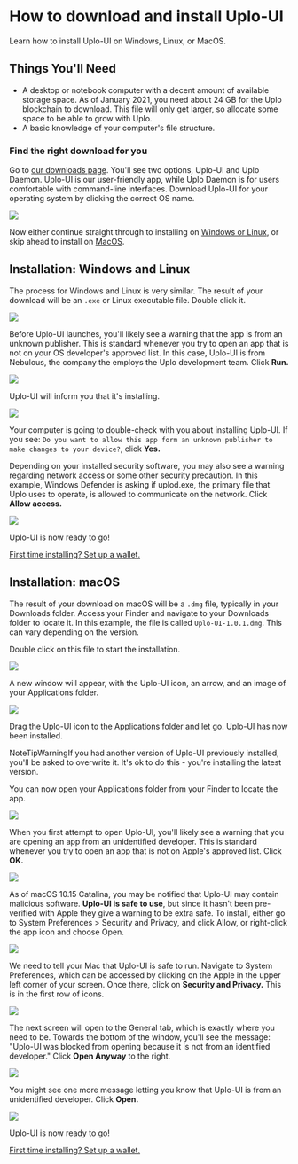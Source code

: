 # How to download and install Uplo-UI

Learn how to install Uplo-UI on Windows, Linux, or MacOS.

## Things You'll Need

* A desktop or notebook computer with a decent amount of available storage space. As of January 2021, you need about 24 GB for the Uplo blockchain to download. This file will only get larger, so allocate some space to be able to grow with Uplo.
* A basic knowledge of your computer's file structure.

### Find the right download for you <a id="find_the_right_download_for_you"></a>

Go to [our downloads page](http://uplo.tech/get-started). You'll see two options, Uplo-UI and Uplo Daemon. Uplo-UI is our user-friendly app, while Uplo Daemon is for users comfortable with command-line interfaces. Download Uplo-UI for your operating system by clicking the correct OS name.

![](../../.gitbook/assets/coming-soon-01.png)

Now either continue straight through to installing on [Windows or Linux](how-to-download-and-install-uplo-ui.md#installation-windows-and-linux), or skip ahead to install on [MacOS](how-to-download-and-install-uplo-ui.md#installation-macos).

## Installation: Windows and Linux

The process for Windows and Linux is very similar. The result of your download will be an `.exe` or Linux executable file. Double click it.

![](../../.gitbook/assets/coming-soon-01.png)

Before Uplo-UI launches, you'll likely see a warning that the app is from an unknown publisher. This is standard whenever you try to open an app that is not on your OS developer's approved list. In this case, Uplo-UI is from Nebulous, the company the employs the Uplo development team. Click **Run.**

![](../../.gitbook/assets/coming-soon-01.png)

Uplo-UI will inform you that it's installing.

![](../../.gitbook/assets/coming-soon-01.png)

Your computer is going to double-check with you about installing Uplo-UI. If you see: `Do you want to allow this app form an unknown publisher to make changes to your device?`, click **Yes.**

Depending on your installed security software, you may also see a warning regarding network access or some other security precaution. In this example, Windows Defender is asking if uplod.exe, the primary file that Uplo uses to operate, is allowed to communicate on the network. Click **Allow access.**

![](../../.gitbook/assets/coming-soon-01.png)

Uplo-UI is now ready to go!

[First time installing? Set up a wallet.](how-to-make-a-new-wallet-in-uplo-ui.md)

## Installation: macOS

The result of your download on macOS will be a `.dmg` file, typically in your Downloads folder. Access your Finder and navigate to your Downloads folder to locate it. In this example, the file is called `Uplo-UI-1.0.1.dmg`. This can vary depending on the version.

Double click on this file to start the installation.

![](../../.gitbook/assets/coming-soon-01.png)

A new window will appear, with the Uplo-UI icon, an arrow, and an image of your Applications folder.

![](../../.gitbook/assets/coming-soon-01.png)

Drag the Uplo-UI icon to the Applications folder and let go. Uplo-UI has now been installed.

NoteTipWarningIf you had another version of Uplo-UI previously installed, you'll be asked to overwrite it. It's ok to do this - you're installing the latest version.

You can now open your Applications folder from your Finder to locate the app.

![](../../.gitbook/assets/coming-soon-01.png)

When you first attempt to open Uplo-UI, you'll likely see a warning that you are opening an app from an unidentified developer. This is standard whenever you try to open an app that is not on Apple's approved list. Click **OK.**

![](../../.gitbook/assets/coming-soon-01.png)

As of macOS 10.15 Catalina, you may be notified that Uplo-UI may contain malicious software. **Uplo-UI is safe to use**, but since it hasn't been pre-verified with Apple they give a warning to be extra safe. To install, either go to System Preferences &gt; Security and Privacy, and click Allow, or right-click the app icon and choose Open.

![](../../.gitbook/assets/coming-soon-01.png)

We need to tell your Mac that Uplo-UI is safe to run. Navigate to System Preferences, which can be accessed by clicking on the Apple in the upper left corner of your screen. Once there, click on **Security and Privacy.** This is in the first row of icons.

![](../../.gitbook/assets/install-11.png)

The next screen will open to the General tab, which is exactly where you need to be. Towards the bottom of the window, you'll see the message: "Uplo-UI was blocked from opening because it is not from an identified developer." Click **Open Anyway** to the right.

![](../../.gitbook/assets/coming-soon-01.png)

You might see one more message letting you know that Uplo-UI is from an unidentified developer. Click **Open.**

![](../../.gitbook/assets/coming-soon-01.png)

Uplo-UI is now ready to go!

[First time installing? Set up a wallet.](how-to-make-a-new-wallet-in-uplo-ui.md)


